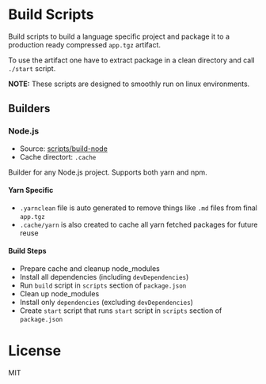 # Build Scripts

Build scripts to build a language specific project and package it to a production ready compressed `app.tgz` artifact.

To use the artifact one have to extract package in a clean directory and call `./start` script.

**NOTE:** These scripts are designed to smoothly run on linux environments.

## Builders

### Node.js

- Source: [scripts/build-node](./scripts/build-node)
- Cache directort: `.cache`

Builder for any Node.js project. Supports both yarn and npm.

#### Yarn Specific

- `.yarnclean` file is auto generated to remove things like `.md` files from final `app.tgz`
- `.cache/yarn` is also created to cache all yarn fetched packages for future reuse

#### Build Steps

- Prepare cache and cleanup node_modules
- Install all dependencies (including `devDependencies`)
- Run `build` script in `scripts` section of `package.json`
- Clean up node_modules
- Install only `dependencies` (excluding `devDependencies`)
- Create `start` script that runs `start` script in `scripts` section of `package.json`

# License

MIT
